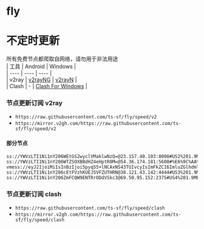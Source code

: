 # fly
# 不定时更新
所有免费节点都爬取自网络，请勿用于非法用途  
|  工具  | Android  | Windows  |  
|  ----  | ----   | ----  |  
| v2ray  | [v2rayNG](https://github.com/2dust/v2rayNG/releases) | [v2rayN](https://github.com/2dust/v2rayN/releases) |  
| Clash  | - | [Clash For Windows](https://github.com/2dust/clashN/releases) | 
  
### 节点更新订阅  v2ray
- `https://raw.githubusercontent.com/ts-sf/fly/speed/v2`  
- `https://mirror.v2gh.com/https://raw.githubusercontent.com/ts-sf/fly/speed/v2`  

#### 部分节点  
``` 
ss://YWVzLTI1Ni1nY206WEtGS2wyclVMaklwNzQ=@23.157.40.103:8008#US2%201.9MB%2Fs
ss://YWVzLTI1Ni1nY206WTZSOXBBdHZ4eHptR0M=@54.36.174.181:5600#%E6%9C%AA%E7%9F%A52%201.8MB%2Fs
vmess://eyJ2IjoiMiIsInBzIjoi5pyq55+lNCAxNS43TUIvcyIsImFkZCI6ImluZGlhdmlkZW8uc2JzIiwicG9ydCI6IjQ0MyIsImlkIjoiNDI1YzVlNmUtMzBhMC00OTg0LThhMTMtZWU2ZjcyMDUzMTYyIiwiYWlkIjoiMCIsInNjeSI6ImF1dG8iLCJuZXQiOiJ3cyIsInR5cGUiOiIiLCJob3N0IjoiaW5kaWF2aWRlby5zYnMiLCJwYXRoIjoiL2xpbmt3cyIsInRscyI6InRscyIsInNuaSI6ImluZGlhdmlkZW8uc2JzIiwidGVzdF9uYW1lIjoiNCJ9
ss://YWVzLTI1Ni1nY206cEtFVzhKUEJ5VFZUTHRN@38.121.43.142:4444#US3%201.9MB%2Fs
ss://YWVzLTI1Ni1nY206ZmFCQW9ENTRrODdVSkc3@69.50.95.152:2375#US4%201.9MB%2Fs
```
### 节点更新订阅  clash
- `https://raw.githubusercontent.com/ts-sf/fly/speed/clash`  
- `https://mirror.v2gh.com/https://raw.githubusercontent.com/ts-sf/fly/speed/clash`  


